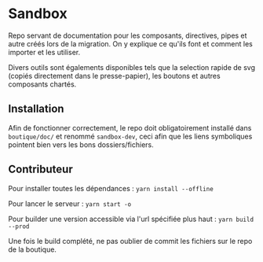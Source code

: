 # Sandbox

Repo servant de documentation pour les composants, directives, pipes et autre créés lors de la migration. On y explique ce qu'ils font et comment les importer et les utiliser.

Divers outils sont égalements disponibles tels que la selection rapide de svg (copiés directement dans le presse-papier), les boutons et autres composants chartés.

## Installation

Afin de fonctionner correctement, le repo doit obligatoirement installé dans `boutique/doc/` et renommé `sandbox-dev`, ceci afin que les liens symboliques pointent bien vers les bons dossiers/fichiers.

## Contributeur

Pour installer toutes les dépendances : `yarn install --offline`

Pour lancer le serveur : `yarn start -o`

Pour builder une version accessible via l'url spécifiée plus haut : `yarn build --prod`

Une fois le build complété, ne pas oublier de commit les fichiers sur le repo de la boutique.
